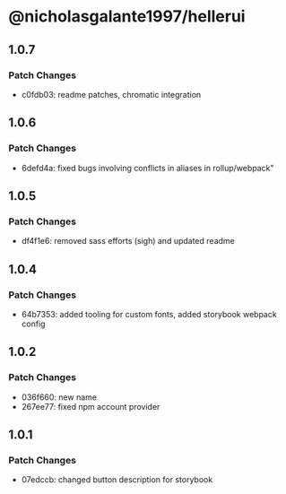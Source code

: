 # @nicholasgalante1997/hellerui

## 1.0.7

### Patch Changes

- c0fdb03: readme patches, chromatic integration

## 1.0.6

### Patch Changes

- 6defd4a: fixed bugs involving conflicts in aliases in rollup/webpack"

## 1.0.5

### Patch Changes

- df4f1e6: removed sass efforts (sigh) and updated readme

## 1.0.4

### Patch Changes

- 64b7353: added tooling for custom fonts, added storybook webpack config

## 1.0.2

### Patch Changes

- 036f660: new name
- 267ee77: fixed npm account provider

## 1.0.1

### Patch Changes

- 07edccb: changed button description for storybook
